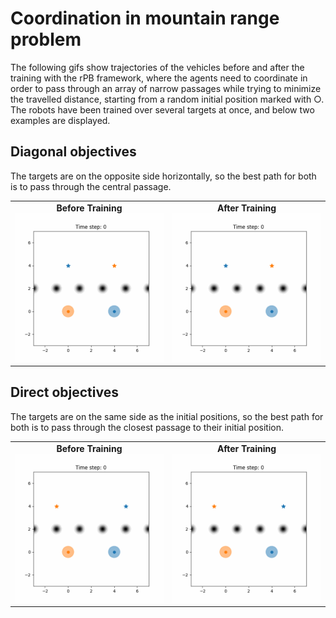 # Coordination in mountain range problem

The following gifs show trajectories of the vehicles before and after the training with the rPB framework, where the agents need to coordinate in order to pass through an array of narrow passages while trying to minimize the travelled distance, starting from a random initial position marked with &#9675;. The robots have been trained over several targets at once, and below two examples are displayed. 


## Diagonal objectives 

The targets are on the opposite side horizontally, so the best path for both is to pass through the central passage.  

<table>
  <tr>
    <td align="center">
      <b>Before Training</b><br>
      <img src="./figures/CL_diag_ref.gif" alt="Before Training" width="450"/>
    </td>
    <td align="center">
      <b>After Training</b><br>
      <img src="./figures/CL_diag_trained.gif" alt="After Training" width="450"/>
    </td>
  </tr>
</table>

## Direct objectives 

The targets are on the same side as the initial positions, so the best path for both is to pass through the closest passage to their initial position.  

<table>
  <tr>
    <td align="center">
      <b>Before Training</b><br>
      <img src="./figures/CL_direct_ref-1.gif" alt="Before Training" width="450"/>
    </td>
    <td align="center">
      <b>After Training</b><br>
      <img src="./figures/CL_direct_trained.gif" alt="After Training" width="450"/>
    </td>
  </tr>
</table>

